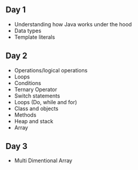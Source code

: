 ## Day 1

- Understanding how Java works under the hood
- Data types
- Template literals

## Day 2

- Operations/logical operations
- Loops
- Conditions
- Ternary Operator
- Switch statements
- Loops (Do, while and for)
- Class and objects
- Methods
- Heap and stack
- Array

## Day 3
- Multi Dimentional Array
